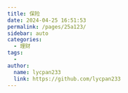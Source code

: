 ```yaml
---
title: 保险
date: 2024-04-25 16:51:53
permalink: /pages/25a123/
sidebar: auto
categories:
  - 理财
tags:
  - 
author: 
  name: lycpan233
  link: https://github.com/lycpan233
---
```

